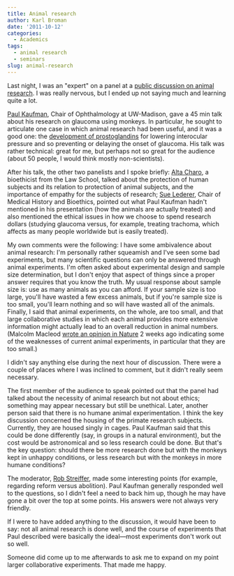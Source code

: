```yaml
---
title: Animal research
author: Karl Broman
date: '2011-10-12'
categories:
  - Academics
tags:
  - animal research
  - seminars
slug: animal-research
---
```


Last night, I was an "expert" on a panel at a [public discussion on animal research](http://tinyurl.com/45y2jny).  I was really nervous, but I ended up not saying much and learning quite a lot.

[Paul Kaufman](http://www.ophth.wisc.edu/faculty/kaufman), Chair of Ophthalmology at UW-Madison, gave a 45 min talk about his research on glaucoma using monkeys.  In particular, he sought to articulate one case in which animal research had been useful, and it was a good one: the [development of prostoglandins](http://www.ncbi.nlm.nih.gov/pubmed/3477218) for lowering interocular pressure and so preventing or delaying the onset of glaucoma.  His talk was rather technical: great for me, but perhaps not so great for the audience (about 50 people, I would think mostly non-scientists).

After his talk, the other two panelists and I spoke briefly: [Alta Charo](http://www.law.wisc.edu/profiles/racharo@wisc.edu), a bioethicist from the Law School, talked about the protection of human subjects and its relation to protection of animal subjects, and the importance of empathy for the subjects of research; [Sue Lederer](http://medhist.wisc.edu/faculty/lederer/index.shtml), Chair of Medical History and Bioethics, pointed out what Paul Kaufman hadn't mentioned in his presentation (how the animals are actually treated) and also mentioned the ethical issues in how we choose to spend research dollars (studying glaucoma versus, for example, treating trachoma, which affects as many people worldwide but is easily treated).

My own comments were the following:  I have some ambivalence about animal research: I'm personally rather squeamish and I've seen some bad experiments, but many scientific questions can only be answered through animal experiments.  I'm often asked about experimental design and sample size determination, but I don't enjoy that aspect of things since a proper answer requires that you know the truth.   My usual response about sample size is: use as many animals as you can afford.  If your sample size is too large, you'll have wasted a few excess animals, but if you're sample size is too small, you'll learn nothing and so will have wasted all of the animals.  Finally, I said that animal experiments, on the whole, are too small, and that large collaborative studies in which each animal provides more extensive information might actually lead to an overall reduction in animal numbers.  (Malcolm Macleod [wrote an opinion in Nature](http://www.nature.com/news/2011/110928/full/477511a.html) 2 weeks ago indicating some of the weaknesses of current animal experiments, in particular that they are too small.)

I didn't say anything else during the next hour of discussion.  There were a couple of places where I was inclined to comment, but it didn't really seem necessary.

The first member of the audience to speak pointed out that the panel had talked about the necessity of animal research but not about ethics; something may appear necessary but still be unethical.  Later, another person said that there is no humane animal experimentation.  I think the key discussion concerned the housing of the primate research subjects.  Currently, they are housed singly in cages.  Paul Kaufman said that this could be done differently (say, in groups in a natural environment), but the cost would be astronomical and so less research could be done.  But that's the key question: should there be more research done but with the monkeys kept in unhappy conditions, or less research but with the monkeys in more humane conditions?

The moderator, [Rob Streiffer](https://mywebspace.wisc.edu/rstreiffer/web/), made some interesting points (for example, regarding reform versus abolition).  Paul Kaufman generally responded well to the questions, so I didn't feel a need to back him up, though he may have gone a bit over the top at some points.  His answers were not always very friendly.

If I were to have added anything to the discussion, it would have been to say: not all animal research is done well, and the course of experiments that Paul described were basically the ideal—most experiments don't work out so well.

Someone did come up to me afterwards to ask me to expand on my point larger collaborative experiments.  That made me happy.
